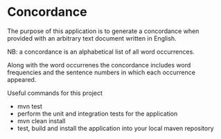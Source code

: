# Concordance

The purpose of this application is to generate a concordance when provided with an arbitrary
text document written in English.

NB: a concordance is an alphabetical list of all word occurrences.

Along with the word occurrenes the concordance includes word frequencies and the sentence numbers
in which each occurrence appeared.

Useful commands for this project
 - mvn test
  - perform the unit and integration tests for the application
 - mvn clean install
  - test, build and install the application into your local maven repository